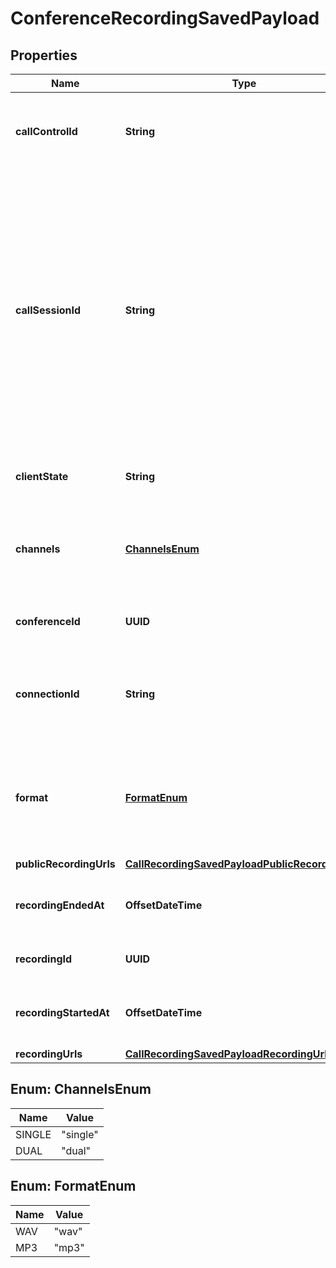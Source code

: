 

# ConferenceRecordingSavedPayload


## Properties

| Name | Type | Description | Notes |
|------------ | ------------- | ------------- | -------------|
|**callControlId** | **String** | Participant&#39;s call ID used to issue commands via Call Control API. |  [optional] |
|**callSessionId** | **String** | ID that is unique to the call session and can be used to correlate webhook events. Call session is a group of related call legs that logically belong to the same phone call, e.g. an inbound and outbound leg of a transferred call. |  [optional] |
|**clientState** | **String** | State received from a command. |  [optional] |
|**channels** | [**ChannelsEnum**](#ChannelsEnum) | Whether recording was recorded in &#x60;single&#x60; or &#x60;dual&#x60; channel. |  [optional] |
|**conferenceId** | **UUID** | ID of the conference that is being recorded. |  [optional] |
|**connectionId** | **String** | Call Control App ID (formerly Telnyx connection ID) used in the call. |  [optional] |
|**format** | [**FormatEnum**](#FormatEnum) | The audio file format used when storing the call recording. Can be either &#x60;mp3&#x60; or &#x60;wav&#x60;. |  [optional] |
|**publicRecordingUrls** | [**CallRecordingSavedPayloadPublicRecordingUrls**](CallRecordingSavedPayloadPublicRecordingUrls.md) |  |  [optional] |
|**recordingEndedAt** | **OffsetDateTime** | ISO 8601 datetime of when recording ended. |  [optional] |
|**recordingId** | **UUID** | ID of the conference recording. |  [optional] |
|**recordingStartedAt** | **OffsetDateTime** | ISO 8601 datetime of when recording started. |  [optional] |
|**recordingUrls** | [**CallRecordingSavedPayloadRecordingUrls**](CallRecordingSavedPayloadRecordingUrls.md) |  |  [optional] |



## Enum: ChannelsEnum

| Name | Value |
|---- | -----|
| SINGLE | &quot;single&quot; |
| DUAL | &quot;dual&quot; |



## Enum: FormatEnum

| Name | Value |
|---- | -----|
| WAV | &quot;wav&quot; |
| MP3 | &quot;mp3&quot; |



